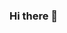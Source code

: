 ### Hi there 👋

<!--
**mgardenswartz/mgardenswartz** is a ✨ _special_ ✨ repository because its `README.md` (this file) appears on your GitHub profile.

Here are some ideas to get you started:

